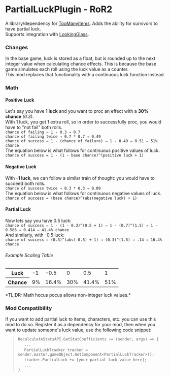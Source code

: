 # PartialLuckPlugin - RoR2
A library/dependency for [TooManyItems](https://thunderstore.io/package/shirograhm/TooManyItems/). Adds the ability for survivors to have partial luck.  
Supports integration with [LookingGlass](https://thunderstore.io/package/DropPod/LookingGlass/).  

### Changes
In the base game, luck is stored as a float, but is rounded up to the next integer value when calculating chance effects. This is because the base game simulates each roll using the luck value as a counter.  
This mod replaces that functionality with a continuous luck function instead.  

### Math
#### Positive Luck
Let's say you have **1 luck** and you want to proc an effect with a **30% chance** *(0.3)*.  
With 1 luck, you get 1 extra roll, so in order to successfully proc, you would have to "not fail" both rolls.  
`chance of failing ⇒ 1 - 0.3 ⇒ 0.7`  
`chance of failing twice ⇒ 0.7 * 0.7 ⇒ 0.49`  
`chance of success ⇒ 1 - (chance of failure) ⇒ 1 - 0.49 ⇒ 0.51 ⇒ 51% chance`  
The equation below is what follows for continuous positive values of luck.  
`chance of success = 1 - (1 - base chance)^(positive luck + 1)`  
#### Negative Luck
With **-1 luck**, we can follow a similar train of thought: you would have to succeed both rolls.  
`chance of success twice ⇒ 0.3 * 0.3 ⇒ 0.09`  
The equation below is what follows for continuous negative values of luck.  
`chance of success = (base chance)^(abs(negative luck) + 1)`  
#### Partial Luck
Now lets say you have 0.5 luck:  
`chance of success ⇒ 1 - (1 - 0.3)^(0.5 + 1) ⇒ 1 - (0.7)^(1.5) ⇒ 1 - 0.586 ⇒ 0.414 ⇒ 41.4% chance`  
And similarly, with -0.5 luck:  
`chance of success ⇒ (0.3)^(abs(-0.5) + 1) ⇒ (0.3)^(1.5) ⇒ .14 ⇒ 16.4% chance`  
###### Example Scaling Table
<table>
  <tr>
    <th>Luck</th>
    <td>-1</th>
    <td>-0.5</th>
    <td>0</th>
    <td>0.5</th>
    <td>1</th>
  </tr>
  <tr>
    <th>Chance</td>
    <td>9%</td>
    <td>16.4%</td>
    <td>30%</td>
    <td>41.4%</td>
    <td>51%</td>
  </tr>
</table>
*TL;DR: Math hocus pocus allows non-integer luck values.*  

### Mod Compatibility
If you want to add partial luck to items, characters, etc. you can use this mod to do so. Register it as a dependency for your mod, then when you want to update someone's luck value, use the following code snippet:  
>`RecalculateStatsAPI.GetStatCoefficients += (sender, args) => {`  
>&nbsp;&nbsp;&nbsp;&nbsp;&nbsp;`...`  
>&nbsp;&nbsp;&nbsp;&nbsp;&nbsp;`PartialLuckTracker tracker = sender.master.gameObject.GetComponent<PartialLuckTracker>();`  
>&nbsp;&nbsp;&nbsp;&nbsp;&nbsp;`tracker.PartialLuck += [your partial luck value here];`  
>&nbsp;&nbsp;&nbsp;&nbsp;&nbsp;`...`  
>`}`  
